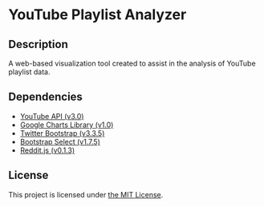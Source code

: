 # YouTube Playlist Analyzer #

## Description ##

A web-based visualization tool created to assist in the analysis of YouTube playlist data.

## Dependencies ##

- [YouTube API (v3.0)](https://developers.google.com/youtube/)
- [Google Charts Library (v1.0)](https://developers.google.com/chart/?hl=en)
- [Twitter Bootstrap (v3.3.5)](https://github.com/twbs/bootstrap)
- [Bootstrap Select (v1.7.5)](https://github.com/silviomoreto/bootstrap-select)
- [Reddit.js (v0.1.3)](https://github.com/sahilm/reddit.js)

## License ##

This project is licensed under [the MIT License](https://raw.githubusercontent.com/churay/ytpa/master/liscense.txt).
